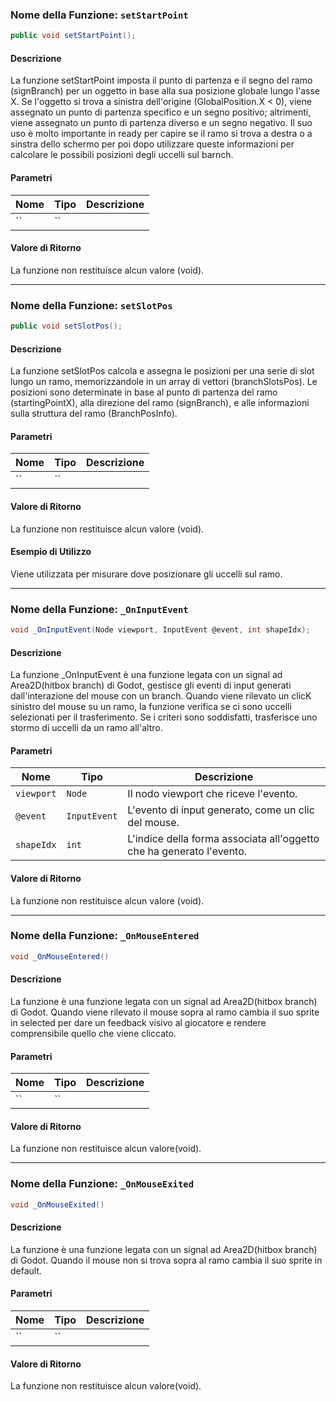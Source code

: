 ### Nome della Funzione: `setStartPoint`

```csharp
public void setStartPoint();
```

#### **Descrizione**
La funzione setStartPoint imposta il punto di partenza e il segno del ramo (signBranch) per un oggetto in base alla sua posizione globale lungo l'asse X. Se l'oggetto si trova a sinistra dell'origine (GlobalPosition.X < 0), viene assegnato un punto di partenza specifico e un segno positivo; altrimenti, viene assegnato un punto di partenza diverso e un segno negativo. Il suo uso è molto importante in ready per capire se il ramo si trova a destra o a sinstra dello schermo per poi dopo utilizzare queste informazioni per calcolare le possibili posizioni degli uccelli sul barnch.

#### **Parametri**
| Nome | Tipo   | Descrizione                |
|------|--------|----------------------------|
| ``  | ``  | |

#### **Valore di Ritorno**
La funzione non restituisce alcun valore (void). 

---

### Nome della Funzione: `setSlotPos`

```csharp
public void setSlotPos();
```

#### **Descrizione**
La funzione setSlotPos calcola e assegna le posizioni per una serie di slot lungo un ramo, memorizzandole in un array di vettori (branchSlotsPos). Le posizioni sono determinate in base al punto di partenza del ramo (startingPointX), alla direzione del ramo (signBranch), e alle informazioni sulla struttura del ramo (BranchPosInfo).

#### **Parametri**
| Nome | Tipo   | Descrizione                |
|------|--------|----------------------------|
| ``  | ``  | |

#### **Valore di Ritorno**
La funzione non restituisce alcun valore (void). 

#### **Esempio di Utilizzo**
Viene utilizzata per misurare dove posizionare gli uccelli sul ramo.

---

### Nome della Funzione: `_OnInputEvent`

```csharp
void _OnInputEvent(Node viewport, InputEvent @event, int shapeIdx);
```

#### **Descrizione**
La funzione _OnInputEvent è una funzione legata con un signal ad Area2D(hitbox branch) di Godot, gestisce gli eventi di input generati dall'interazione del mouse con un branch. Quando viene rilevato un clicK sinistro del mouse su un ramo, la funzione verifica se ci sono uccelli selezionati per il trasferimento. Se i criteri sono soddisfatti, trasferisce uno stormo di uccelli da un ramo all'altro.

#### **Parametri**
| Nome | Tipo   | Descrizione                |
|------|--------|----------------------------|
| `viewport`  | `Node` | Il nodo viewport che riceve l'evento. |
| `@event`  | `InputEvent` | L'evento di input generato, come un clic del mouse. |
| `shapeIdx`  | `int` | L'indice della forma associata all'oggetto che ha generato l'evento. |

#### **Valore di Ritorno**
La funzione non restituisce alcun valore (void).

---

### Nome della Funzione: `_OnMouseEntered`

```csharp
void _OnMouseEntered()
```

#### **Descrizione**
La funzione è una funzione legata con un signal ad Area2D(hitbox branch) di Godot. Quando viene rilevato il mouse sopra al ramo cambia il suo sprite in selected per dare un feedback visivo al giocatore e rendere comprensibile quello che viene cliccato.

#### **Parametri**
| Nome | Tipo   | Descrizione                |
|------|--------|----------------------------|
| ``  | ``  | |

#### **Valore di Ritorno**
La funzione non restituisce alcun  valore(void).

---

### Nome della Funzione: `_OnMouseExited`

```csharp
void _OnMouseExited()
```

#### **Descrizione**
La funzione è una funzione legata con un signal ad Area2D(hitbox branch) di Godot. Quando il mouse non si trova sopra al ramo cambia il suo sprite in default.

#### **Parametri**
| Nome | Tipo   | Descrizione                |
|------|--------|----------------------------|
| ``  | ``  | |

#### **Valore di Ritorno**
La funzione non restituisce alcun  valore(void).
